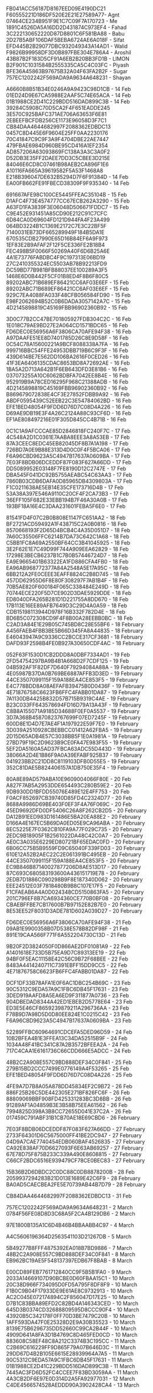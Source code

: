 FB041ACC56187D8167EED09E4190DC21 
F60555221D186DF520E2E21E27589A77- Agnt
07464CE234B951F9E1C7C09F7A170723 - Me
1891C4526DA5A16DD2D431874C973EF4 - Fahad
3C222130652220D87D8801C6F581BA88 - Babu
2D27B5ABF106DAF5BEBA6724AE6A018F - Sifat
EFD445B2B29077DBC932049343A14AD1 - Walid
F9826B99958DF3D0B897FBE304E786A4 - Aroshil
43B87B2F183D5CF91A6EB2B20BB3FD1B - LIMON
B2F901C1031584B2555335CA5C4C03FC - Piyash
BFE36A45863B97675B32A04F63FA2B2F - Sugar
757EC1202242F569ADA9A9634A648231 - Shayan




A6660B8B51B34E0246A9A9423C98D1CB - 14 Feb
01ED24D9E67CA5988E2AAF5C74E65ACA - 14 Feb
01B1988CE2D41C229BDD516DAD899C3B - 14 Feb
39284C5908C70D5CA2F4F651EADDE245
3E570C925BAFC371AE706A63653F6E81
2EBEEFBCFDB256CE1173E96058D3F7C1
CB84DAA4644682997F2088362EDBDC13
0457C8D445E6F9604E25FF0AA2230176
70C41847C9C9F3A9F4704DBE22AE7447
479FBAE6984D960BE95CD416A1EF2354
AD857206A63093869FC138A3A3C3A0F2
D52DB3E35FF2DAEE7DD3C5CBEE3D215E
84046E6CD8C07461B98AEB2CA896F1E6
A10116FA665A39619582F5A53F1468A8
E218B396047DE632B5294D7F6F91384D - 14 Feb
EA00FB662FE91FBECD38309F9F935340 - 14 Feb

691667AFE98C100CE5445FFEAC35104B - 15 Feb
D1AFC4F73E4574777CC67ECB262A3290 - 15 Feb
A63FD1FA3839F3E06048D506671FDDC7 - 15 Feb
C9E452E931451A85CD90E212C91C7CFC
6D84CA0D69604FD121D944FA4F23A499
064BD3224B1C1369E2172C7E3C22BF5F
7140031EB73DF665289949F184B5DA1E
670535CDB27990E65D16B84EF6A9F973
1EF83E2B9AFAF2F12F5CE336FE2B18B4
FEC498B5F0066F50269A40F6D6B25A6E
4A1E73776FABDBC4F9C197313E06BD19
27C2410355324EC5503AB78B92213FD9
DC59BD77B981BFB88037EE100289A3F5
1468E6D0B442F5CF01B8ED4F8B6F80C5
89202ABC71B689EF86421CC6AF03E6EF - 15 Feb
89202ABC71B689EF86421CC6AF03E6EF - 15 Feb
929C7EA4088FA033F48CFB056584FD90 - 15 Feb
E98F2062694B52C0B6DADA3057142A7C - 15 Feb
4D2145898819C45169FBB96902360B92 - 15 Feb

3D0C77B2CC47BE701805927FDB304C2C - 16 Feb
1E018C79AE9BD27E2A064CD1571BDC65 - 16 Feb
FD6DEC0E56956A6F3806CA70AFE94F38 - 16 Feb
A97DAAFE51EE8D7401785D26C8E9D58F - 16 Feb
0C54C78A15600221A9BCF8088338A7FA - 16 Feb
999716BBC54FFE24953DBB719B6C9F3F - 16 Feb
439D614BE7E562DD106BA2616F0CED26 - 16 Feb
41F3EA6406135CDAC8653BD8A72692AE - 16 Feb
1BA5A2D713A642B1F6EB643DFD3E81B6 - 16 Feb
037073255A10C6062BDBFA7042EE8B4E - 16 Feb
952919B9A78CED16295F968C21388ADB - 16 Feb
4D2145898819C45169FBB96902360B92 - 16 Feb
B869679072838E4CF3E27852FDBB9A92 - 16 Feb
ABDF0595439C52EEB22C3E54784062BD - 16 Feb
EFE1BED48054F9FDD6D76D7C08D4A226 - 16 Feb
D69AE9DB19E3F4A26C2124A88C93CF6D - 16 Feb
EF1AE808497216E01F305D845CC4B71B - 16 Feb

0C1C1A9AFCCCAE85D2846818FC240F7C - 17 Feb
4C548A2D1C0361E7AABA8EEE3A8A53EB - 17 Feb
87A3CEEC8EDC45EB82045DF8B7A1A198 - 17 Feb
726BD7A0E9B88E313D4D0C0F4F5BCA06 - 17 Feb
F6A96CBD9623A5C4947B17637A0609BA - 17 Feb
7E03F8BDB06DCEDDF87F083F627A66DD - 17 Feb
DD5089952E03148F7FE8190D12C2747E - 17 Feb
DBA545F041DC92B5755AEABC54C63AA3 - 17 Feb
7860B03CDB6DAFA0D85965DB4309803A - 17 Feb
F1C0211638AE5EB14E35CFE173716D4B - 17 Feb
53A38A397E546A9110C20CF4F2CA73B3 - 17 Feb
36EFF105F682E33EBB194B7F46A30A0B - 17 Feb
193BF18A16E4C3DAA231601FEBA5F6E0 - 17 Feb

81541FD4F07C2B0B808E1147FC651AA2 - 18 Feb
BF2721ACD59492A1F438715C2A0B0816 - 18 Feb
8570668193F2D65D4BCB4C4A35D051D7 - 18 Feb
7A60C35506FFC6214B7DA73C642C1A68 - 18 Feb
C5BB1FC8A69A2550BF64CC3B41045925 - 18 Feb
3E2F62E1E7C49D99F744A909EEA62829 - 18 Feb
17298E3BECB6237B1C7B0B57446724D7 - 18 Feb
EA9E9665401B63322EA1FD886CFA4FB0 - 18 Feb
EA96AB968772377A84A2548A5E17A95C - 18 Feb
6BB212A2FE0CEEE3EAFF8824C2B8D745 - 18 Feb
457DD62955D6F8E80F308297F7AB1B4F - 18 Feb
70B5AE820F600184F065C338484E249D - 18 Feb
70744ECE220F5D7CE902D3DAE5929DDE - 18 Feb
ED8040DFA265B281D1D221755A8DD670 - 18 Feb
17B113E16EE89AFB7649D3C29D4A0A59 - 18 Feb
CDB15198113944D978F16B332F782D4E - 18 Feb
BD6B5C072308CD9F4F8B00A28EEBB0BC - 18 Feb
C2AD3A84E1E29B05C745BD8C28E55BF6 - 18 February
A456FAEB4FBB3BE5B66D345FA8A44835 - 18 February
E46043947A9C9336CC2BCCE317CF3681 - 18 February
DAFD93F2598B4FE0B927A30650CDF4AC - 18 February

052F63F1530D1CB2DDD8A0DBF7334AD1 - 19 Feb
2FD54754297BA9B4B1A668D2F7CDF125 - 19 Feb
04B592AF1F82DF7D640F79294084A88A - 19 February
4E05987B37DA0B769BE6887AFFB3D3ED - 19 February
44CE3507099115F159A188EA4CE853F5 - 19 February
E4C778BDD8A08AEFAFB39475B0D0436F - 19 February
4E71876758C6623FB6FFC4FABB01DA87 - 19 February
7A1130DB4425B832D57B715B9319C4AE - 19 February
B23C033FF643578694FD16D79A13A43F - 19 February
C8B8A155071A9185D34688F0EF0A5537 - 19 February
3D7A368B45870823767699F07ED7245F - 19 February
600D8E1D4D7E7AE4F1A197922E59F7E0 - 19 February
3D039A2510928CBEBBCC01412A62FBA5 - 19 February
2D15D65ADB4E57C3038BB5F1E0A1981A - 19 February
27BD79F19C2D9623B9CE0FA47E983F55 - 19 February
5EF2DA5160A5AD37FBCA63ADC55D443D - 19 February
38066A2D4E1B86F9A0A39EFABF925B37 - 19 February
041923BB2C21DD8C8119103DFB0D55E5 - 19 February
352C81DAE5B824406157A1DB750E35F4 - 19 February

80A8E89AD579ABA10E9609004066F80E - 20 Feb
A827F7AB5A2953DDE654493C280B59E2 - 20 Feb
9DB930DD1BFDD55076E489E12E4FF753 - 20 Feb
F0ACF852697CB39740D85FD4C2324D77 - 20 Feb
8688A9986D69BE403F0EF3F4A76F069C - 20 Feb
45ED9692DFD0DF5406C26A8F262CB2D5 - 20 February
DA12B91EED983D161486E5BA20EA88E2 - 20 February
D166A4E167EC5B69DA0ED05E9CA96ABA - 20 February
8EC5225E7F0362CB10FA9A77F029C735 - 20 February
2EDC9B18905F1B2561022DA48C42C0A7 - 20 February
AE0C3A035E6229ED80721BF65EDAC0FD - 20 February
6B06CC75B5B9559FD9C65040F339FD03 - 20 February
610E12A52B2AEC22C2E061391BC495EB - 20 February
44CE3507099115F159A188EA4CE853F5 - 20 February
EC9B846B87140027877206D8AE513D17 - 20 February
87C693C680583193600A436151719E78 - 20 February
2EDB7D1886C090298B9F8E187340D062 - 20 February
EEE24512E03F7818480B9B8C107E17F5 - 20 February
F1CFAEAB6A4A0D024348CD5150863FA5 - 20 February
201C796EF8B7CA6934360CE770B0BF08 - 20 February
CBAEBFFBE7CB17600B7B97152E82B7E0 - 20 February
8E53EE52F8031D3ADE781D602A039D27 - 20 February

FD6DEC0E56956A6F3806CA70AFE94F38 - 21 Feb
09AB1E9900358B07D538E578B82DF98F - 21 Feb
891E19CAA566F771F6A552204730C13D - 21 Feb

9B20F2D3824050F0D866AE2DF01081A9 - 22 Feb
A1401618E733D5B75EA9D7C89313EE19 - 22 Feb
94BF0F5EAC11158E42C56C9B72F68BEE - 22 Feb
8483A4414240711C7391EBFF15DD9CC5 - 22 Feb
4E71876758C6623FB6FFC4FABB01DA87 - 22 Feb

DCF1DF33B78AFA1E0F6AC1DBC254B69C - 23 Feb
90C5312C9EDA57A9C1FBC6DB45F17631 - 23 Feb
3DED919AAFD8A5EA6ED9F311877A0736 - 23 Feb
904DBEDAD8344A42ED1EBEB2D5778E64 - 23 Feb
ED3E5E46CF8659239879211A296736AA - 23 Feb
F78B9D7A98D5D0D80EE824E1C0215C42 - 23 Feb
F6A96CBD9623A5C4947B17637A0609BA - 23 Feb

52289FFBC60964691CDCEFA5DED96D59 - 24 Feb
10B2BFEA4B1E3FFEA13C34DA52515B9F - 24 Feb
1034A48F41BC341C87A2B3572BFEEA2A - 24 Feb
717C4CAA1E6161736C66CDD666E5ADCC - 24 Feb

48B2C2A908E557C9BD888DEF34C0F841 - 25 Feb
279B15BD2CCC7499E0776149A4F53265 - 25 Feb
EFE1BED48054F9FDD6D76D7C08D4A226 - 25 Feb

4FE9A7D7B8A05A878DD45834EF2C9B72 - 26 Feb
886F25B26C5DE442305E271BF826FC6F - 26 Feb
88809069BBF908FD425331283BC3D8BB - 26 Feb
91289AF1A04859B3E3B58B75EEA61562 - 26 Feb
7994825D398A3B8CC72655D041E37C2A - 26 Feb
017459C791ABF31B1CB70AE18E69CBD6 - 26 February

7E03F8BDB06DCEDDF87F083F627A66DD - 27 February
2733F64301D6C5675000FF41BE2DC947 - 27 February
04D9A7CAE7740454EDB060BAF4526835 - 27 February
CA92E838AF70D6627093F6E63AB69257 - 27 February
67E78D75F875B233C339A490E8608815 - 27 February
C66CF2BDC6516E939479CF78CE0BEC83 - 27 February

15B36B2D6DBDC2C0DC88C0DB8878200B - 28 Feb
2059937294283B21D013E1689E42C6F9 - 28 February
BA0AD5CAECBEA2FE5E70739AB44B7D79 - 28 February

CB84DAA4644682997F2088362EDBDC13 - 31 Feb

757EC1202242F569ADA9A9634A648231 - 2 March
0784F56FE08D8D3C68A5F2CA4B129DB6 - 2 March

97E1800B135A1C6D4B46B4BBAABB4C97 - 4 March

A4C5606196364D2563541103D21267DB - 5 March

5B49277B8FFF4875392EA018B7BD9886 - 7 March
48B2C2A908E557C9BD888DEF34C0F841 - 8 March
EB962BC19AE5F548137397EDB67F8BAB - 8 March

E00CD89FEB7761712840CC9F5B5B1FA0 - 9 March
2033A14669107D90BCBE0D60FBAA15C1 - 10 March
20C38D966F734095D0FD5A795F8DF8F9 - 10 March
F1B0C9B04F17933DE9E61AE8C9732913 - 10 March
AC2C045E072174894C2F856047D17E25 - 10 March
D7B1C83BBA89EFD2C82BD4A146343CED - 10 March
645D3B0374CD32688809595D8CCC90F4 - 10 March
43920B5C342178F0FF70D3BE7479C20B - 10 March
1AFF593DA47F0E25328D2E9A30B35523 - 10 March
8139E75B6296735DD52660C99CA2B44F - 10 March
4909D641A8FA3D1B4769C8D465FED0CD - 10 March
883608C58EF48C8A212C3374B3C195CC - 11 March
C2B69C616229FF9D865F79A07B646D3C - 11 March
29DD67D4B2B105E6615E28939964A7A5 - 11 March
90C5312C9EDA57A9C1FBC6DB45F17631 - 11 March
01B1988CE2D41C229BDD516DAD899C3B - 11 March
7445AC3FD6D52FC4CCEE7F83BD3059AA - 11 March
4A3CB2DF6E97E0D314D2A5FA92977031 - 12 March
C4DE4566574528AEDDD90A3902428CA4 - 13 March
